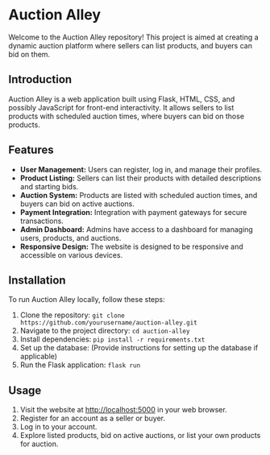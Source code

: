# Auction Alley

Welcome to the Auction Alley repository! This project is aimed at creating a dynamic auction platform where sellers can list products, and buyers can bid on them.

## Introduction

Auction Alley is a web application built using Flask, HTML, CSS, and possibly JavaScript for front-end interactivity. It allows sellers to list products with scheduled auction times, where buyers can bid on those products.

## Features

- **User Management:** Users can register, log in, and manage their profiles.
- **Product Listing:** Sellers can list their products with detailed descriptions and starting bids.
- **Auction System:** Products are listed with scheduled auction times, and buyers can bid on active auctions.
- **Payment Integration:** Integration with payment gateways for secure transactions.
- **Admin Dashboard:** Admins have access to a dashboard for managing users, products, and auctions.
- **Responsive Design:** The website is designed to be responsive and accessible on various devices.

## Installation

To run Auction Alley locally, follow these steps:

1. Clone the repository: `git clone https://github.com/yourusername/auction-alley.git`
2. Navigate to the project directory: `cd auction-alley`
3. Install dependencies: `pip install -r requirements.txt`
4. Set up the database: (Provide instructions for setting up the database if applicable)
5. Run the Flask application: `flask run`

## Usage

1. Visit the website at [http://localhost:5000](http://localhost:5000) in your web browser.
2. Register for an account as a seller or buyer.
3. Log in to your account.
4. Explore listed products, bid on active auctions, or list your own products for auction.
